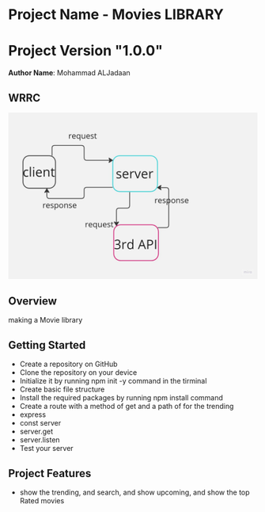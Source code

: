 # Project Name - Movies LIBRARY
#  Project Version "1.0.0"

**Author Name**: Mohammad ALJadaan

## WRRC
![Profile photo](WRRC.jpg)

## Overview
making a Movie library 
## Getting Started
* Create a repository on GitHub
* Clone the repository on your device
* Initialize it by running npm init -y command in the tirminal
* Create basic file structure
* Install the required packages by running  npm install command
* Create a route with a method of get and a path of for the trending
* express
* const server
* server.get
* server.listen
* Test your server
## Project Features
* show the trending, and search, and show upcoming, and show the top Rated movies